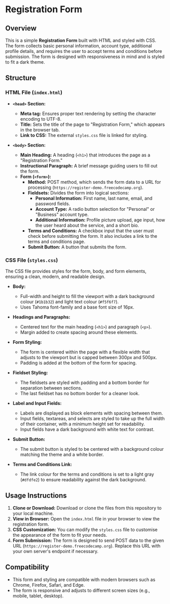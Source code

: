 # Registration Form

## Overview

This is a simple **Registration Form** built with HTML and styled with CSS. The form collects basic personal information, account type, additional profile details, and requires the user to accept terms and conditions before submission. The form is designed with responsiveness in mind and is styled to fit a dark theme.

## Structure

### HTML File (`index.html`)

- **`<head>` Section:**
  - **Meta tag:** Ensures proper text rendering by setting the character encoding to UTF-8.
  - **Title:** Sets the title of the page to "Registration Form," which appears in the browser tab.
  - **Link to CSS:** The external `styles.css` file is linked for styling.

- **`<body>` Section:**
  - **Main Heading:** A heading (`<h1>`) that introduces the page as a "Registration Form."
  - **Instructional Paragraph:** A brief message guiding users to fill out the form.
  - **Form (`<form>`):**
    - **Method:** POST method, which sends the form data to a URL for processing (`https://register-demo.freecodecamp.org`).
    - **Fieldsets:** Divides the form into logical sections:
      - **Personal Information:** First name, last name, email, and password fields.
      - **Account Type:** A radio button selection for "Personal" or "Business" account type.
      - **Additional Information:** Profile picture upload, age input, how the user heard about the service, and a short bio.
    - **Terms and Conditions:** A checkbox input that the user must check before submitting the form. It also includes a link to the terms and conditions page.
    - **Submit Button:** A button that submits the form.

### CSS File (`styles.css`)

The CSS file provides styles for the form, body, and form elements, ensuring a clean, modern, and readable design.

- **Body:**
  - Full-width and height to fill the viewport with a dark background colour (`#1b1b32`) and light text colour (`#f5f6f7`).
  - Uses Tahoma font-family and a base font size of 16px.

- **Headings and Paragraphs:**
  - Centered text for the main heading (`<h1>`) and paragraph (`<p>`).
  - Margin added to create spacing around these elements.

- **Form Styling:**
  - The form is centered within the page with a flexible width that adjusts to the viewport but is capped between 300px and 500px.
  - Padding is added at the bottom of the form for spacing.

- **Fieldset Styling:**
  - The fieldsets are styled with padding and a bottom border for separation between sections.
  - The last fieldset has no bottom border for a cleaner look.

- **Label and Input Fields:**
  - Labels are displayed as block elements with spacing between them.
  - Input fields, textareas, and selects are styled to take up the full width of their container, with a minimum height set for readability.
  - Input fields have a dark background with white text for contrast.

- **Submit Button:**
  - The submit button is styled to be centered with a background colour matching the theme and a white border.

- **Terms and Conditions Link:**
  - The link colour for the terms and conditions is set to a light gray (`#dfdfe2`) to ensure readability against the dark background.

## Usage Instructions

1. **Clone or Download:** Download or clone the files from this repository to your local machine.
2. **View in Browser:** Open the `index.html` file in your browser to view the registration form.
3. **CSS Customization:** You can modify the `styles.css` file to customise the appearance of the form to fit your needs.
4. **Form Submission:** The form is designed to send POST data to the given URL (`https://register-demo.freecodecamp.org`). Replace this URL with your own server's endpoint if necessary.

## Compatibility

- This form and styling are compatible with modern browsers such as Chrome, Firefox, Safari, and Edge.
- The form is responsive and adjusts to different screen sizes (e.g., mobile, tablet, desktop).

